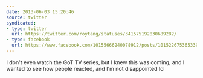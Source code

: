 ```yaml
---
date: 2013-06-03 15:20:46
source: twitter
syndicated:
- type: twitter
  url: https://twitter.com/roytang/statuses/341575192830689282/
- type: facebook
  url: https://www.facebook.com/10155666240078912/posts/10152267536533912
---
```


I don't even watch the GoT TV series, but I knew this was coming, and I wanted to see how people reacted, and I'm not disappointed lol